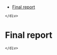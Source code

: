 <!DOCTYPE html>
<html>

<head>
  <meta charset="utf-8">
  <meta name="viewport" content="width=device-width, initial-scale=1.0">
  <title>Final_3rd_year_report</title>
  <link rel="stylesheet" href="https://stackedit.io/style.css" />
</head>

<body class="stackedit">
  <div class="stackedit__left">
    <div class="stackedit__toc">
      
<ul>
<li><a href="#final-report">Final report</a></li>
</ul>

    </div>
  </div>
  <div class="stackedit__right">
    <div class="stackedit__html">
      <h1 id="final-report">Final report</h1>

    </div>
  </div>
</body>

</html>
<!--stackedit_data:
eyJoaXN0b3J5IjpbLTE3ODQyMjc3MF19
-->
